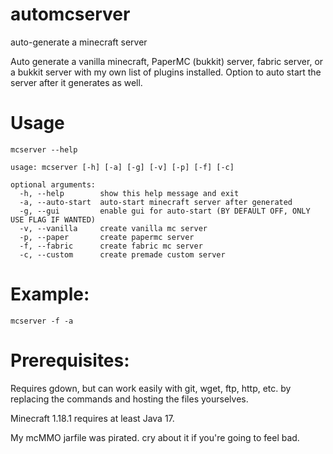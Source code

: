 # automcserver
auto-generate a minecraft server

Auto generate a vanilla minecraft, PaperMC (bukkit) server, fabric server, or a bukkit server with my own list of plugins installed.
Option to auto start the server after it generates as well.

# Usage
`mcserver --help`
```
usage: mcserver [-h] [-a] [-g] [-v] [-p] [-f] [-c]

optional arguments:
  -h, --help        show this help message and exit
  -a, --auto-start  auto-start minecraft server after generated
  -g, --gui         enable gui for auto-start (BY DEFAULT OFF, ONLY USE FLAG IF WANTED)
  -v, --vanilla     create vanilla mc server
  -p, --paper       create papermc server
  -f, --fabric      create fabric mc server
  -c, --custom      create premade custom server

```

# Example:
```
mcserver -f -a
```

# Prerequisites:
Requires gdown, but can work easily with git, wget, ftp, http, etc. by replacing the commands and hosting the files yourselves.    

Minecraft 1.18.1 requires at least Java 17. 

My mcMMO jarfile was pirated. cry about it if you're going to feel bad.
